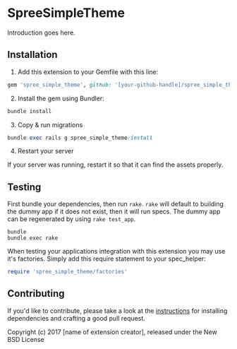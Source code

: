 SpreeSimpleTheme
================

Introduction goes here.

## Installation

1. Add this extension to your Gemfile with this line:
  ```ruby
  gem 'spree_simple_theme', github: '[your-github-handle]/spree_simple_theme'
  ```

2. Install the gem using Bundler:
  ```ruby
  bundle install
  ```

3. Copy & run migrations
  ```ruby
  bundle exec rails g spree_simple_theme:install
  ```

4. Restart your server

  If your server was running, restart it so that it can find the assets properly.

## Testing

First bundle your dependencies, then run `rake`. `rake` will default to building the dummy app if it does not exist, then it will run specs. The dummy app can be regenerated by using `rake test_app`.

```shell
bundle
bundle exec rake
```

When testing your applications integration with this extension you may use it's factories.
Simply add this require statement to your spec_helper:

```ruby
require 'spree_simple_theme/factories'
```


## Contributing

If you'd like to contribute, please take a look at the
[instructions](CONTRIBUTING.md) for installing dependencies and crafting a good
pull request.

Copyright (c) 2017 [name of extension creator], released under the New BSD License

